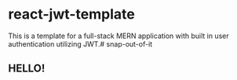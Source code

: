 # react-jwt-template

This is a template for a full-stack MERN application with built in user authentication utilizing JWT.# snap-out-of-it

## HELLO!